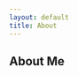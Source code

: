 ```yaml
---
layout: default
title: About
---
```


## About Me

[//]: # (I'm a software developer specializing in web development and software QA. This is my portfolio website.)